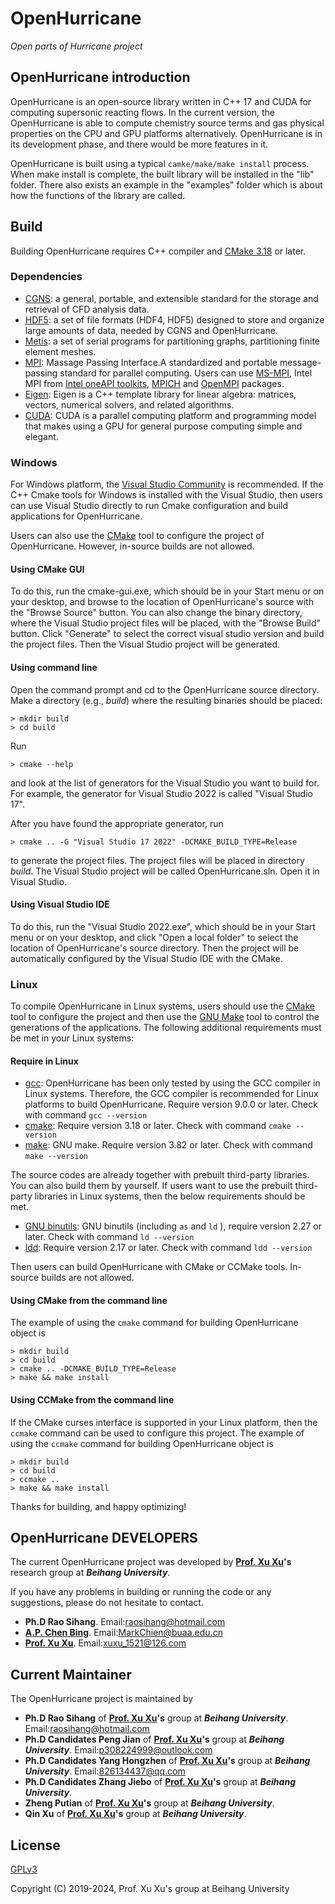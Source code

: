 ﻿# OpenHurricane

*Open parts of Hurricane project*

## OpenHurricane introduction

OpenHurricane is an open-source library written in C++ 17 and CUDA for computing supersonic reacting flows.
In the current version, the OpenHurricane is able to compute chemistry source terms and gas physical properties on the CPU and GPU platforms alternatively.
OpenHurricane is in its development phase, and there would be more features in it.

OpenHurricane is built using a typical ```camke/make/make install``` process. When make install is complete, the built library will be installed in the "lib" folder.
There also exists an example in the "examples" folder which is about how the functions of the library are called.


## Build

Building OpenHurricane requires C++ compiler and [CMake 3.18](https://cmake.org/ "CMake") or later.

### Dependencies


* [CGNS](https://github.com/CGNS/CGNS "CGNS"): a general, portable, and extensible standard for the storage and retrieval of CFD analysis data.
* [HDF5](https://www.hdfgroup.org/downloads/hdf5/ "hdf5"): a set of file formats (HDF4, HDF5) designed to store and organize large amounts of data, needed by CGNS and OpenHurricane.
* [Metis](http://glaros.dtc.umn.edu/gkhome/metis/metis/download "Metis"): a set of serial programs for partitioning graphs, partitioning finite element meshes.
* [MPI](https://computing.llnl.gov/tutorials/mpi/ "MPI"): Massage Passing Interface.A standardized and portable message-passing standard for parallel computing.
  Users can use [MS-MPI](https://github.com/Microsoft/Microsoft-MPI "MS-MPI"), Intel MPI from [Intel oneAPI toolkits](https://www.intel.com/content/www/us/en/developer/tools/oneapi/toolkits.html, "Intel oneAPI"), [MPICH](https://github.com/pmodels/mpich "MPICH") and [OpenMPI](https://github.com/open-mpi/ompi "OpenMPI") packages.
* [Eigen](http://eigen.tuxfamily.org/ "Eigen"): Eigen is a C++ template library for linear algebra: matrices, vectors, numerical solvers, and related algorithms.
* [CUDA](https://developer.nvidia.com/cuda-downloads "CUDA"): CUDA is a parallel computing platform and programming model that makes using a GPU for general purpose computing simple and elegant.

### Windows

For Windows platform, the [Visual Studio Community](https://visualstudio.microsoft.com/ "Visual Studio IDE") is recommended.
If the C++ Cmake tools for Windows is installed with the Visual Studio, then users can use Visual Studio directly to run Cmake configuration and build applications for OpenHurricane.

Users can also use the [CMake](https://cmake.org/, "CMake") tool to configure the project of OpenHurricane.
However, in-source builds are not allowed.

#### Using CMake GUI

To do this, run the cmake-gui.exe, which should be in your Start menu or on your desktop,
and browse to the location of OpenHurricane's
source with the "Browse Source" button. You can also change the binary
directory, where the Visual Studio project files will be placed, with the "Browse Build" button. 
Click "Generate" to select the correct visual studio version and build the project files.
Then the Visual Studio project will be generated.

#### Using command line

Open the command prompt and cd to the OpenHurricane source directory.
Make a directory (e.g., *build*) where the resulting binaries should be placed:

    > mkdir build
    > cd build

Run

    > cmake --help

and look at the list of generators for the Visual Studio you
want to build for. For example, the generator for Visual Studio 2022
is called "Visual Studio 17".

After you have found the appropriate generator, run

    > cmake .. -G "Visual Studio 17 2022" -DCMAKE_BUILD_TYPE=Release

to generate the project files. The project files will be placed in directory *build*.
The Visual Studio project will be called OpenHurricane.sln. Open it in Visual
Studio. 

#### Using Visual Studio IDE

To do this, run the "Visual Studio 2022.exe", which should be in your Start menu or on your desktop,
and click "Open a local folder" to select the location of OpenHurricane's source directory. 
Then the project will be automatically configured by the Visual Studio IDE with the CMake.

### Linux

To compile OpenHurricane in Linux systems, users should use the [CMake](https://cmake.org/ "cmake") tool 
to configure the project and then use the [GNU Make](https://ftp.gnu.org/gnu/make/ "make") tool 
to control the generations of the applications. 
The following additional requirements must be met in your Linux systems:

#### Require in Linux
* [gcc](https://ftp.gnu.org/gnu/gcc/ "gcc"):  OpenHurricane has been only tested by using the GCC compiler in Linux systems. Therefore, the GCC compiler is recommended for Linux platforms to build OpenHurricane.
        Require version 9.0.0 or later.
        Check with command ```gcc --version```
* [cmake](https://cmake.org/ "cmake"): Require version 3.18 or later.
        Check with command ```cmake --version```
* [make](https://ftp.gnu.org/gnu/make/ "make"): GNU make. Require version 3.82 or later. 
        Check with command ```make --version```

The source codes are already together with prebuilt third-party libraries.
You can also build them by yourself.
 If users want to use the prebuilt third-party libraries in Linux systems,
 then the below requirements should be met.
* [GNU binutils](https://ftp.gnu.org/gnu/binutils/ "GNU binutils"): GNU binutils (including ```as``` and ```ld``` ), require version 2.27 or later. 
        Check with command ```ld --version```
* [ldd](https://ftp.gnu.org/gnu/glibc/ "ldd"): Require version 2.17 or later. 
        Check with command ```ldd --version```

Then users can build OpenHurricane with CMake or CCMake tools.
In-source builds are not allowed.
#### Using CMake from the command line

The example of using the ```cmake``` command for building OpenHurricane object is

    > mkdir build
    > cd build
    > cmake .. -DCMAKE_BUILD_TYPE=Release
    > make && make install


#### Using CCMake from the command line

If the CMake curses interface is supported in your Linux platform, then the ```ccmake``` command can be used to configure this project.
The example of using the ```ccmake``` command for building OpenHurricane object is

    > mkdir build
    > cd build
    > ccmake ..
    > make && make install

Thanks for building, and happy optimizing!

## OpenHurricane DEVELOPERS

The current OpenHurricane project was developed by **[Prof. Xu Xu](https://shi.buaa.edu.cn/xuxu/en/index.htm "Prof. Xu Xu")'s** research group at ***Beihang University***.

If you have any problems in building or running the code or any suggestions, please do not hesitate to contact.

 * **Ph.D Rao Sihang**. Email:<raosihang@hotmail.com>
 * **[A.P. Chen Bing](http://shi.buaa.edu.cn/chenbing/zh_CN/index.htm "A.P. Chen Bing")**. Email:<MarkChien@buaa.edu.cn>
 * **[Prof. Xu Xu](https://shi.buaa.edu.cn/xuxu/en/index.htm "Prof. Xu Xu")**. Email:<xuxu_1521@126.com>

## Current Maintainer

The OpenHurricane project is maintained by  

* **Ph.D Rao Sihang** of **[Prof. Xu Xu](https://shi.buaa.edu.cn/xuxu/en/index.htm "Prof. Xu Xu")'s** group at ***Beihang University***. Email:raosihang@hotmail.com
* **Ph.D Candidates Peng Jian** of **[Prof. Xu Xu](https://shi.buaa.edu.cn/xuxu/en/index.htm "Prof. Xu Xu")'s** group at ***Beihang University***. Email:p308224999@outlook.com
* **Ph.D Candidates Yang Hongzhen** of **[Prof. Xu Xu](https://shi.buaa.edu.cn/xuxu/en/index.htm "Prof. Xu Xu")'s** group at ***Beihang University***. Email:826134437@qq.com
* **Ph.D Candidates Zhang Jiebo** of **[Prof. Xu Xu](https://shi.buaa.edu.cn/xuxu/en/index.htm "Prof. Xu Xu")'s** group at ***Beihang University***.
* **Zheng Putian** of **[Prof. Xu Xu](https://shi.buaa.edu.cn/xuxu/en/index.htm "Prof. Xu Xu")'s** group at ***Beihang University***.
* **Qin Xu** of **[Prof. Xu Xu](https://shi.buaa.edu.cn/xuxu/en/index.htm "Prof. Xu Xu")'s** group at ***Beihang University***.


## License

[GPLv3](https://www.gnu.org/licenses/gpl-3.0.en.html "GNU General Public License version 3")

Copyright (C) 2019-2024, Prof. Xu Xu's group at Beihang University   
